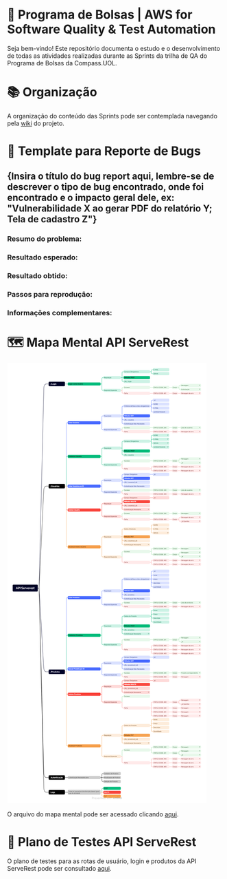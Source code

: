 # 👜 Programa de Bolsas | AWS for Software Quality & Test Automation 
Seja bem-vindo! Este repositório documenta o estudo e o desenvolvimento de todas as atividades realizadas durante as Sprints da trilha de QA do Programa de Bolsas da Compass.UOL.

# 📚 Organização
A organização do conteúdo das Sprints pode ser contemplada navegando pela [wiki](https://github.com/ItzOliver/Programa_de_Bolsas_AWS_for_Software_Quality_Test_Automation/wiki) do projeto.

# 📄 Template para Reporte de Bugs
## {Insira o título do bug report aqui, lembre-se de descrever o tipo de bug encontrado, onde foi encontrado e o impacto geral dele, ex: "Vulnerabilidade X ao gerar PDF do relatório Y; Tela de cadastro Z"}

### Resumo do problema:

### Resultado esperado:

### Resultado obtido:

### Passos para reprodução:

### Informações complementares:

# 🗺 Mapa Mental API ServeRest
![API Serverest.png](https://github.com/ItzOliver/Programa_de_Bolsas_AWS_for_Software_Quality_Test_Automation/blob/pb_sprint2/src/API%20Serverest.png?raw=true)

O arquivo do mapa mental pode ser acessado clicando [aqui](https://github.com/ItzOliver/Programa_de_Bolsas_AWS_for_Software_Quality_Test_Automation/blob/pb_sprint3/Sprint3/Dia%207%2C%208%2C%209%20e%2010/Challenge/Mapa%20Mental/API%20Serverest%20-%20Challenge.xmind).

# 📄 Plano de Testes API ServeRest
O plano de testes para as rotas de usuário, login e produtos da API ServeRest pode ser consultado [aqui]().